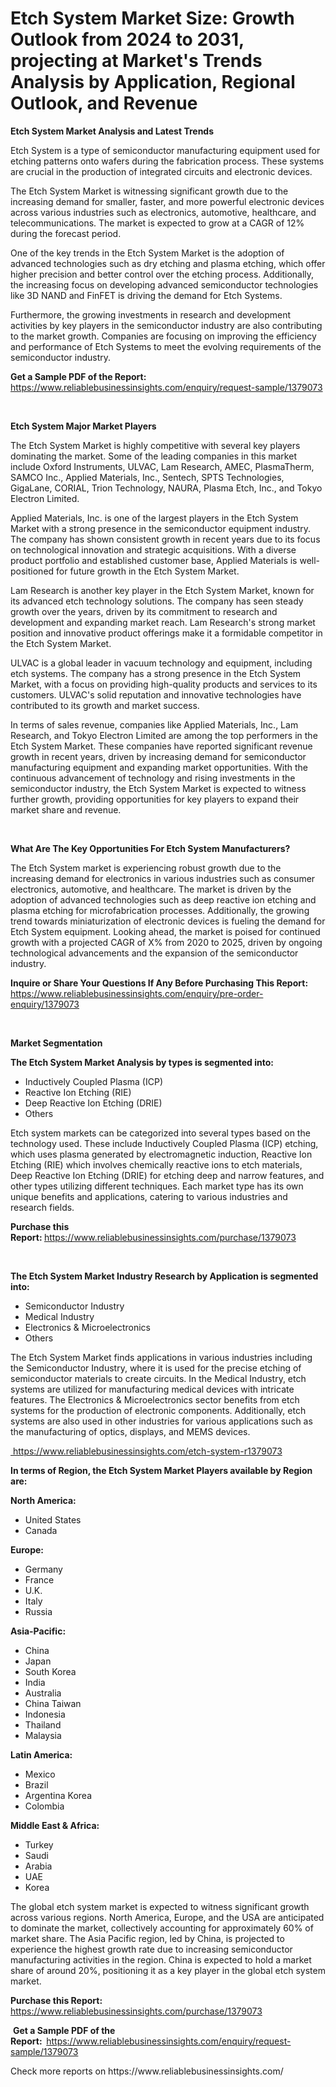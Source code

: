 <p><h1>Etch System Market Size: Growth Outlook from 2024 to 2031, projecting at Market's Trends Analysis by Application, Regional Outlook, and Revenue</h1></p><p><strong>Etch System Market Analysis and Latest Trends</strong></p>
<p><p>Etch System is a type of semiconductor manufacturing equipment used for etching patterns onto wafers during the fabrication process. These systems are crucial in the production of integrated circuits and electronic devices.</p><p>The Etch System Market is witnessing significant growth due to the increasing demand for smaller, faster, and more powerful electronic devices across various industries such as electronics, automotive, healthcare, and telecommunications. The market is expected to grow at a CAGR of 12% during the forecast period.</p><p>One of the key trends in the Etch System Market is the adoption of advanced technologies such as dry etching and plasma etching, which offer higher precision and better control over the etching process. Additionally, the increasing focus on developing advanced semiconductor technologies like 3D NAND and FinFET is driving the demand for Etch Systems.</p><p>Furthermore, the growing investments in research and development activities by key players in the semiconductor industry are also contributing to the market growth. Companies are focusing on improving the efficiency and performance of Etch Systems to meet the evolving requirements of the semiconductor industry.</p></p>
<p><strong>Get a Sample PDF of the Report:&nbsp;</strong> <a href="https://www.reliablebusinessinsights.com/enquiry/request-sample/1379073">https://www.reliablebusinessinsights.com/enquiry/request-sample/1379073</a></p>
<p>&nbsp;</p>
<p><strong>Etch System Major Market Players</strong></p>
<p><p>The Etch System Market is highly competitive with several key players dominating the market. Some of the leading companies in this market include Oxford Instruments, ULVAC, Lam Research, AMEC, PlasmaTherm, SAMCO Inc., Applied Materials, Inc., Sentech, SPTS Technologies, GigaLane, CORIAL, Trion Technology, NAURA, Plasma Etch, Inc., and Tokyo Electron Limited.</p><p>Applied Materials, Inc. is one of the largest players in the Etch System Market with a strong presence in the semiconductor equipment industry. The company has shown consistent growth in recent years due to its focus on technological innovation and strategic acquisitions. With a diverse product portfolio and established customer base, Applied Materials is well-positioned for future growth in the Etch System Market.</p><p>Lam Research is another key player in the Etch System Market, known for its advanced etch technology solutions. The company has seen steady growth over the years, driven by its commitment to research and development and expanding market reach. Lam Research's strong market position and innovative product offerings make it a formidable competitor in the Etch System Market.</p><p>ULVAC is a global leader in vacuum technology and equipment, including etch systems. The company has a strong presence in the Etch System Market, with a focus on providing high-quality products and services to its customers. ULVAC's solid reputation and innovative technologies have contributed to its growth and market success.</p><p>In terms of sales revenue, companies like Applied Materials, Inc., Lam Research, and Tokyo Electron Limited are among the top performers in the Etch System Market. These companies have reported significant revenue growth in recent years, driven by increasing demand for semiconductor manufacturing equipment and expanding market opportunities. With the continuous advancement of technology and rising investments in the semiconductor industry, the Etch System Market is expected to witness further growth, providing opportunities for key players to expand their market share and revenue.</p></p>
<p>&nbsp;</p>
<p><strong>What Are The Key Opportunities For Etch System Manufacturers?</strong></p>
<p><p>The Etch System market is experiencing robust growth due to the increasing demand for electronics in various industries such as consumer electronics, automotive, and healthcare. The market is driven by the adoption of advanced technologies such as deep reactive ion etching and plasma etching for microfabrication processes. Additionally, the growing trend towards miniaturization of electronic devices is fueling the demand for Etch System equipment. Looking ahead, the market is poised for continued growth with a projected CAGR of X% from 2020 to 2025, driven by ongoing technological advancements and the expansion of the semiconductor industry.</p></p>
<p><strong>Inquire or Share Your Questions If Any Before Purchasing This Report:</strong> <a href="https://www.reliablebusinessinsights.com/enquiry/pre-order-enquiry/1379073">https://www.reliablebusinessinsights.com/enquiry/pre-order-enquiry/1379073</a></p>
<p>&nbsp;</p>
<p><strong>Market Segmentation</strong></p>
<p><strong>The Etch System Market Analysis by types is segmented into:</strong></p>
<p><ul><li>Inductively Coupled Plasma (ICP)</li><li>Reactive Ion Etching (RIE)</li><li>Deep Reactive Ion Etching (DRIE)</li><li>Others</li></ul></p>
<p><p>Etch system markets can be categorized into several types based on the technology used. These include Inductively Coupled Plasma (ICP) etching, which uses plasma generated by electromagnetic induction, Reactive Ion Etching (RIE) which involves chemically reactive ions to etch materials, Deep Reactive Ion Etching (DRIE) for etching deep and narrow features, and other types utilizing different techniques. Each market type has its own unique benefits and applications, catering to various industries and research fields.</p></p>
<p><strong>Purchase this Report:&nbsp;</strong><a href="https://www.reliablebusinessinsights.com/purchase/1379073">https://www.reliablebusinessinsights.com/purchase/1379073</a></p>
<p>&nbsp;</p>
<p><strong>The Etch System Market Industry Research by Application is segmented into:</strong></p>
<p><ul><li>Semiconductor Industry</li><li>Medical Industry</li><li>Electronics & Microelectronics</li><li>Others</li></ul></p>
<p><p>The Etch System Market finds applications in various industries including the Semiconductor Industry, where it is used for the precise etching of semiconductor materials to create circuits. In the Medical Industry, etch systems are utilized for manufacturing medical devices with intricate features. The Electronics & Microelectronics sector benefits from etch systems for the production of electronic components. Additionally, etch systems are also used in other industries for various applications such as the manufacturing of optics, displays, and MEMS devices.</p></p>
<p><a href="https://www.reliablebusinessinsights.com/etch-system-r1379073">&nbsp;https://www.reliablebusinessinsights.com/etch-system-r1379073</a></p>
<p><strong>In terms of Region, the Etch System Market Players available by Region are:</strong></p>
<p>
    <p> <strong> North America: </strong>
        <ul>
            <li>United States</li>
            <li>Canada</li>
        </ul>
        </p> 
    <p> <strong> Europe: </strong>
        <ul>
            <li>Germany</li>
            <li>France</li>
            <li>U.K.</li>
            <li>Italy</li>
            <li>Russia</li>
        </ul>
        </p> 
    <p> <strong> Asia-Pacific: </strong>
        <ul>
            <li>China</li>
            <li>Japan</li>
            <li>South Korea</li>
            <li>India</li>
            <li>Australia</li>
            <li>China Taiwan</li>
            <li>Indonesia</li>
            <li>Thailand</li>
            <li>Malaysia</li>
        </ul>
        </p> 
    <p> <strong> Latin America: </strong>
        <ul>
            <li>Mexico</li>
            <li>Brazil</li>
            <li>Argentina Korea</li>
            <li>Colombia</li>
        </ul>
        </p> 
    <p> <strong> Middle East & Africa: </strong>
        <ul>
            <li>Turkey</li>
            <li>Saudi</li>
            <li>Arabia</li>
            <li>UAE</li>
            <li>Korea</li>
        </ul>
    </p>
    </p>
<p><p>The global etch system market is expected to witness significant growth across various regions. North America, Europe, and the USA are anticipated to dominate the market, collectively accounting for approximately 60% of market share. The Asia Pacific region, led by China, is projected to experience the highest growth rate due to increasing semiconductor manufacturing activities in the region. China is expected to hold a market share of around 20%, positioning it as a key player in the global etch system market.</p></p>
<p><strong>Purchase this Report: </strong><a href="https://www.reliablebusinessinsights.com/purchase/1379073">https://www.reliablebusinessinsights.com/purchase/1379073</a></p>
<p>&nbsp;<strong>Get a Sample PDF of the Report:&nbsp;&nbsp;</strong><a href="https://www.reliablebusinessinsights.com/enquiry/request-sample/1379073">https://www.reliablebusinessinsights.com/enquiry/request-sample/1379073</a></p>
<p><strong></strong></p>
<p>Check more reports on https://www.reliablebusinessinsights.com/</p>
